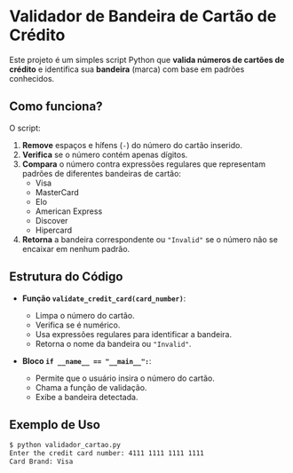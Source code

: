 # Validador de Bandeira de Cartão de Crédito

Este projeto é um simples script Python que **valida números de cartões de crédito** e identifica sua **bandeira** (marca) com base em padrões conhecidos.

## Como funciona?

O script:
1. **Remove** espaços e hífens (`-`) do número do cartão inserido.
2. **Verifica** se o número contém apenas dígitos.
3. **Compara** o número contra expressões regulares que representam padrões de diferentes bandeiras de cartão:
   - Visa
   - MasterCard
   - Elo
   - American Express
   - Discover
   - Hipercard
4. **Retorna** a bandeira correspondente ou `"Invalid"` se o número não se encaixar em nenhum padrão.

## Estrutura do Código

- **Função `validate_credit_card(card_number)`**:
  - Limpa o número do cartão.
  - Verifica se é numérico.
  - Usa expressões regulares para identificar a bandeira.
  - Retorna o nome da bandeira ou `"Invalid"`.
  
- **Bloco `if __name__ == "__main__":`**:
  - Permite que o usuário insira o número do cartão.
  - Chama a função de validação.
  - Exibe a bandeira detectada.

## Exemplo de Uso

```bash
$ python validador_cartao.py
Enter the credit card number: 4111 1111 1111 1111
Card Brand: Visa
